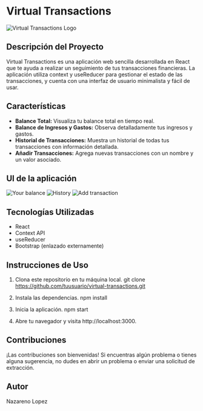 # Virtual Transactions

![Virtual Transactions Logo](https://www.cibc.com/content/dam/global-assets/icons/illustrative/grey-circle/device/online-banking-256x256.svg)

## Descripción del Proyecto

Virtual Transactions es una aplicación web sencilla desarrollada en React que te ayuda a realizar un seguimiento de tus transacciones financieras. La aplicación utiliza context y useReducer para gestionar el estado de las transacciones, y cuenta con una interfaz de usuario minimalista y fácil de usar.

## Características

- **Balance Total:** Visualiza tu balance total en tiempo real.
- **Balance de Ingresos y Gastos:** Observa detalladamente tus ingresos y gastos.
- **Historial de Transacciones:** Muestra un historial de todas tus transacciones con información detallada.
- **Añadir Transacciones:** Agrega nuevas transacciones con un nombre y un valor asociado.

## UI de la aplicación

![Your balance](https://i.ibb.co/JmCwhx4/Your-Balance.png)
![History](https://i.ibb.co/M2rnS6g/History.png)
![Add transaction](https://i.ibb.co/4WwPHJR/Add-Transaction.png)

## Tecnologías Utilizadas

- React
- Context API
- useReducer
- Bootstrap (enlazado externamente)

## Instrucciones de Uso

1. Clona este repositorio en tu máquina local.
     git clone https://github.com/tuusuario/virtual-transactions.git

2. Instala las dependencias.
    npm install

3. Inicia la aplicación.
    npm start

4. Abre tu navegador y visita http://localhost:3000.

## Contribuciones
¡Las contribuciones son bienvenidas! Si encuentras algún problema o tienes alguna sugerencia, no dudes en abrir un problema o enviar una solicitud de extracción.

## Autor
Nazareno Lopez

